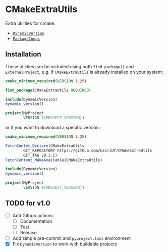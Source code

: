 # CMakeExtraUtils

Extra utilities for cmake:

- [`DynamicVersion`](cmake/DynamicVersion.md)
- [`PackageComps`](cmake/PackageComps.md)

## Installation

These utilities can be included using both `find_package()` and `ExternalProject`, e.g. if `CMakeExtraUtils` is already
installed on your system:

```cmake
cmake_minimum_required(VERSION 3.25)

find_package(CMakeExtraUtils REQUIRED)

include(DynamicVersion)
dynamic_version()

project(MyProject
        VERSION ${PROJECT_VERSION})
```

or if you want to download a specific version:

```cmake
cmake_minimum_required(VERSION 3.25)

FetchContet_Declare(CMakeExtraUtils
        GIT_REPOSITORY https://github.com/LecriUT/CMakeExtraUtils
        GIT_TAG v0.1.1)
FetchContent_MakeAvailable(CMakeExtraUtils)

include(DynamicVersion)
dynamic_version()

project(MyProject
        VERSION ${PROJECT_VERSION})
```

## TODO for v1.0

- [ ] Add Github actions:
  - [ ] Documentation
  - [ ] Test
  - [ ] Release
- [ ] Add simple pre-commit and `pyproject.toml` environment
- [x] Fix `DynamicVersion` to work with buildable projects
